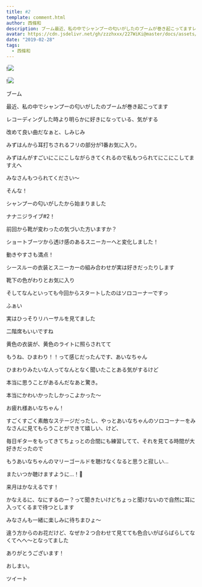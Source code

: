 ```yaml
---
title: #2
template: comment.html
author: 西條和
description: ブーム最近、私の中でシャンプーの匂いがしたのブームが巻き起こってますレコーディングした時より明らかに...
avatar: https://cdn.jsdelivr.net/gh/zzzhxxx/227WiKi@master/docs/assets/photo/avatar/nagomi.jpg
date: "2019-02-28"
tags:
  - 西條和
---
```


!![](https://cdn.jsdelivr.net/gh/227WiKi/227WiKi-image@master/blog-image/nagomi-2019-02-28_1.jpg)

!![](https://cdn.jsdelivr.net/gh/227WiKi/227WiKi-image@master/blog-image/nagomi-2019-02-28_2.jpg)
















ブーム
















最近、私の中でシャンプーの匂いがしたのブームが巻き起こってます
















レコーディングした時より明らかに好きになっている、気がする











改めて良い曲だなぁと、しみじみ









みずはんから耳打ちされるフリの部分が1番お気に入り。









みずはんがすごいにこにこしながらきてくれるので私もつられてにこにこしてますえへ








みなさんもつられてください〜










そんな！











シャンプーの匂いがしたから始まりました










ナナニジライブ#2！













前回から靴が変わったの気づいた方いますか？











ショートブーツから透け感のあるスニーカーへと変化しました！








動きやすさも満点！







シースルーの衣装とスニーカーの組み合わせが実は好きだったりします











靴下の色がわりとお気に入り





















そしてなんといっても今回からスタートしたのはソロコーナーですっ






ふぁい














実はひっそりリハーサルを見てました








二階席もいいですね
















黄色の衣装が、黄色のライトに照らされてて







もうね、ひまわり！！って感じだったんです、あいなちゃん












ひまわりみたいな人ってなんとなく聞いたことある気がするけど







本当に思うことがあるんだなあと驚き。











本当にかわいかったしかっこよかった〜





お疲れ様あいなちゃん！











すごくすごく素敵なステージだったし、やっとあいなちゃんのソロコーナーをみなさんに見てもらうことができて嬉しい、けど、











毎日ギターをもってきてちょっとの合間にも練習してて、それを見てる時間が大好きだったので





もうあいなちゃんのマリーゴールドを聴けなくなると思うと寂しい…














またいつか聴けますように…！🌻














来月はかなえるです！











かなえるに、なにするのー？って聞きたいけどちょっと聞けないので自然に耳に入ってくるまで待つとします













みなさんも一緒に楽しみに待ちまひょ〜

















違う方からのお花だけど、なぜか２つ合わせて見てても色合いがばらばらしてなくてへへ〜となってました










ありがとうございます！














おしまい。


ツイート




